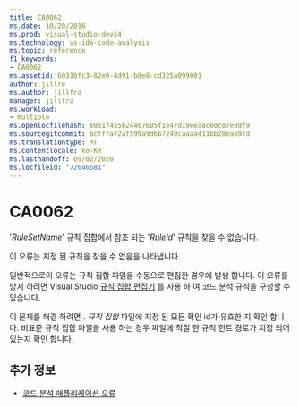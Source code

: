 ```yaml
---
title: CA0062
ms.date: 10/20/2016
ms.prod: visual-studio-dev14
ms.technology: vs-ide-code-analysis
ms.topic: reference
f1_keywords:
- CA0062
ms.assetid: 6031bfc3-82e0-4d91-b8e8-cd325a099001
author: jillre
ms.author: jillfra
manager: jillfra
ms.workload:
- multiple
ms.openlocfilehash: e061f455b24467605f1e47d19eea8ce0c87e8df9
ms.sourcegitcommit: 6cfffa72af599a9d667249caaaa411bb28ea69fd
ms.translationtype: MT
ms.contentlocale: ko-KR
ms.lasthandoff: 09/02/2020
ms.locfileid: "72646581"
---
```

# <a name="ca0062"></a>CA0062

'*RuleSetName*' 규칙 집합에서 참조 되는 '*RuleId*' 규칙을 찾을 수 없습니다.

이 오류는 지정 된 규칙을 찾을 수 없음을 나타냅니다.

일반적으로이 오류는 규칙 집합 파일을 수동으로 편집한 경우에 발생 합니다. 이 오류를 방지 하려면 Visual Studio [규칙 집합 편집기](../code-quality/working-in-the-code-analysis-rule-set-editor.md) 를 사용 하 여 코드 분석 규칙을 구성할 수 있습니다.

이 문제를 해결 하려면 *. 규칙 집합* 파일에 지정 된 모든 확인 id가 유효한 지 확인 합니다. 비표준 규칙 집합 파일을 사용 하는 경우 파일에 적절 한 규칙 힌트 경로가 지정 되어 있는지 확인 합니다.

## <a name="see-also"></a>추가 정보

- [코드 분석 애플리케이션 오류](../code-quality/code-analysis-application-errors.md)
